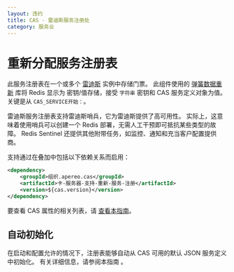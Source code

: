 ```yaml
---
layout: 违约
title: CAS - 雷迪斯服务注册处
category: 服务业
---
```


# 重新分配服务注册表

此服务注册表在一个或多个 [雷迪斯](http://redis.io/) 实例中存储门票。 此组件使用的 [弹簧数据重新](http://projects.spring.io/spring-data-redis/) 库将 Redis 显示为 密钥/值存储，接受 `字符串` 密钥和 CAS 服务定义对象为值。 关键是从 `CAS_SERVICE开始：`。

雷迪斯服务注册表支持雷迪斯哨兵，它为雷迪斯提供了高可用性。 实际上，这意味着使用哨兵可以创建一个 Redis 部署，无需人工干预即可抵抗某些类型的故障。 Redis Sentinel 还提供其他附带任务，如监控、通知和充当客户配置提供商。

支持通过在叠加中包括以下依赖关系而启用：

```xml
<dependency>
    <groupId>组织.apereo.cas</groupId>
    <artifactId>卡-服务器-支持-重新-服务-注册</artifactId>
    <version>${cas.version}</version>
</dependency>
```

要查看 CAS 属性的相关列表，请 [查看本指南](../configuration/Configuration-Properties.html#redis-service-registry)。

## 自动初始化

在启动和配置允许的情况下，注册表能够自动从 CAS 可用的默认 JSON 服务定义中初始化。 有关详细信息，请参阅本指南</a> 。</p>